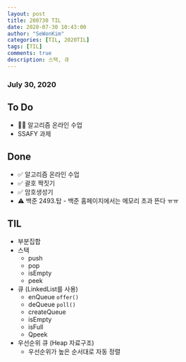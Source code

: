 ```yaml
---
layout: post
title: 200730 TIL
date: 2020-07-30 10:43:00
author: "SeWonKim"
categories: [TIL, 2020TIL]
tags: [TIL]
comments: true
description: 스택, 큐
---
```


### July 30, 2020

## To Do

- 👨‍💻 알고리즘 온라인 수업
- SSAFY 과제

## Done

- ✅ 알고리즘 온라인 수업
- ✅ 괄호 짝짓기
- ✅ 암호생성기
- ⚠ 백준 2493.탑 - 백준 홈페이지에서는 메모리 초과 뜬다 ㅠㅠ

## TIL

- 부분집합
- 스택
  - push
  - pop
  - isEmpty
  - peek
- 큐 (LinkedList를 사용)
  - enQueue `offer()`
  - deQueue `poll()`
  - createQueue
  - isEmpty
  - isFull
  - Qpeek
- 우선순위 큐 (Heap 자료구조)
  - 우선순위가 높은 순서대로 자동 정렬
